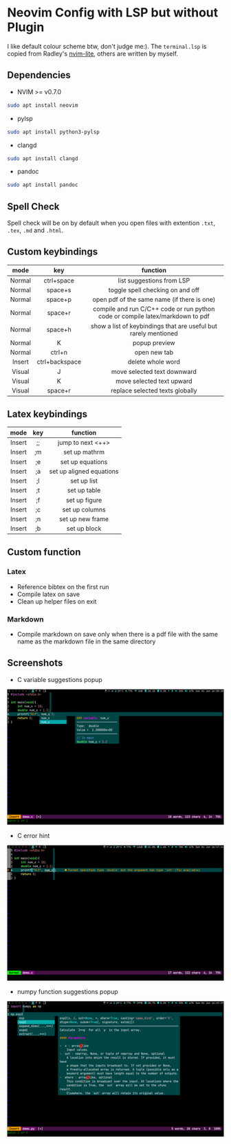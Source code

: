 # Neovim Config with LSP but without Plugin

I like default colour scheme btw, don't judge me:). The `terminal.lsp` is copied from Radley's [nvim-lite](https://github.com/radleylewis/nvim-lite), others are written by myself.

## Dependencies

* NVIM >= v0.7.0
```bash
sudo apt install neovim
```
* pylsp
```bash
sudo apt install python3-pylsp
```
* clangd
```bash
sudo apt install clangd
```
* pandoc
```bash
sudo apt install pandoc
```

## Spell Check

Spell check will be on by default when you open files with extention `.txt`, `.tex`, `.md` and `.html`.

## Custom keybindings

| mode | key | function |
|:---:|:---:|:---:|
| Normal | ctrl+space | list suggestions from LSP |
| Normal | space+s | toggle spell checking on and off |
| Normal | space+p | open pdf of the same name (if there is one) |
| Normal | space+r | compile and run C/C++ code or run python code or compile latex/markdown to pdf |
| Normal | space+h | show a list of keybindings that are useful but rarely mentioned |
| Normal | K | popup preview |
| Normal | ctrl+n | open new tab |
| Insert | ctrl+backspace | delete whole word |
| Visual | J | move selected text downward |
| Visual | K | move selected text upward |
| Visual | space+r | replace selected texts globally |

## Latex keybindings

| mode | key | function |
|:---:|:---:|:---:|
| Insert | ;; | jump to next <++> |
| Insert | ;m | set up mathrm |
| Insert | ;e | set up equations |
| Insert | ;a | set up aligned equations |
| Insert | ;l | set up list |
| Insert | ;t | set up table |
| Insert | ;f | set up figure |
| Insert | ;c | set up columns |
| Insert | ;n | set up new frame |
| Insert | ;b | set up block |


## Custom function
### Latex

* Reference bibtex on the first run
* Compile latex on save
* Clean up helper files on exit

### Markdown

* Compile markdown on save only when there is a pdf file with the same name as the markdown file in the same directory

## Screenshots

* C variable suggestions popup

![normal mode](./screenshots/c.png)


* C error hint

![insert mode](./screenshots/error.png)

* numpy function suggestions popup

![visual mode](./screenshots/python.png)
